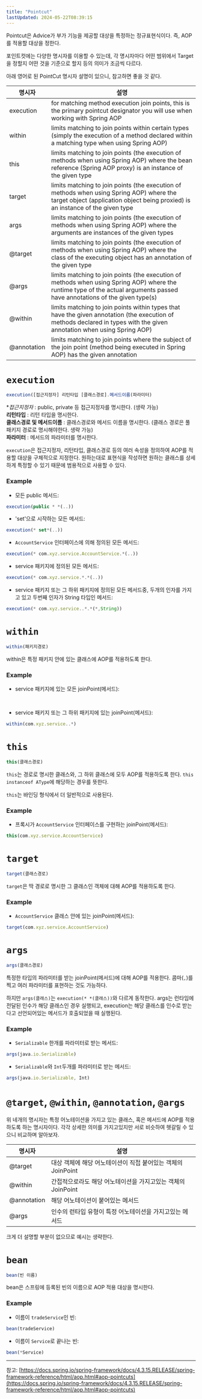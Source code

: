 ```yaml
---
title: "Pointcut"
lastUpdated: 2024-05-22T08:39:15
---
```


Pointcut은 Advice가 부가 기능을 제공할 대상을 특정하는 정규표현식이다. 즉, AOP를 적용할 대상을 정한다.

포인트컷에는 다양한 명시자를 이용할 수 있는데, 각 명시자마다 어떤 범위에서 Target을 정할지 어떤 것을 기준으로 할지 등의 의미가 조금씩 다르다.

아래 영어로 된 PointCut 명시자 설명이 있으니, 참고하면 좋을 것 같다.

|명시자|설명|
|-|-|
|execution| for matching method execution join points, this is the primary pointcut designator you will use when working with Spring AOP|
|within|limits matching to join points within certain types (simply the execution of a method declared within a matching type when using Spring AOP)|
|this|limits matching to join points (the execution of methods when using Spring AOP) where the bean reference (Spring AOP proxy) is an instance of the given type|
|target|limits matching to join points (the execution of methods when using Spring AOP) where the target object (application object being proxied) is an instance of the given type|
|args|limits matching to join points (the execution of methods when using Spring AOP) where the arguments are instances of the given types|
|@target|limits matching to join points (the execution of methods when using Spring AOP) where the class of the executing object has an annotation of the given type|
|@args|limits matching to join points (the execution of methods when using Spring AOP) where the runtime type of the actual arguments passed have annotations of the given type(s)|
|@within|limits matching to join points within types that have the given annotation (the execution of methods declared in types with the given annotation when using Spring AOP)|
|@annotation|limits matching to join points where the subject of the join point (method being executed in Spring AOP) has the given annotation|

# `execution`

```js
execution([접근지정자] 리턴타입 [클래스경로].메서드이름(파라미터)
```

**접근지정자* : public, private 등 접근지정자를 명시한다. (생략 가능)<br/>
**리턴타입** : 리턴 타입을 명시한다.<br/>
**클래스경로 및 메서드이름** : 클래스경로와 메서드 이름을 명시한다. (클래스 경로은 풀 패키지 경로로 명시해야한다. 생략 가능)<br/>
**파라미터** : 메서드의 파라미터를 명시한다.

`execution`은 접근지정자, 리턴타입, 클래스경로 등의 여러 속성을 정의하여 AOP를 적용할 대상을 구체적으로 지정한다. 원하는대로 표현식을 작성하면 원하는 클래스를 상세하게 특정할 수 있기
때문에 범용적으로 사용할 수 있다.

### Example

- 모든 public 메서드:
```js
execution(public * *(..))
```

- 'set'으로 시작하는 모든 메서드:
```js
execution(* set*(..))
```

- `AccountService` 인터페이스에 의해 정의된 모든 메서드:
```js
execution(* com.xyz.service.AccountService.*(..))
```

- service 패키지에 정의된 모든 메서드:
```js
execution(* com.xyz.service.*.*(..))
```

- service 패키지 또는 그 하위 패키지에 정의된 모든 메서드중, 두개의 인자를 가지고 있고 두번째 인자가 String 타입인 메서드:
```js
execution(* com.xyz.service..*.*(*,String))
```

# `within`

```js
within(패키지경로)
```

within은 특정 패키지 안에 있는 클래스에 AOP를 적용하도록 한다.

### Example

- service 패키지에 있는 모든 joinPoint(메서드):
```js
                
```

- service 패키지 또는 그 하위 패키지에 있는 joinPoint(메서드):
```js
within(com.xyz.service..*)
```

# `this`

```js
this(클래스경로)
```

`this`는 경로로 명시한 클래스와, 그 하위 클래스에 모두 AOP를 적용하도록 한다. `this instanceof AType`에 해당하는 경우를 뜻한다.

`this`는 바인딩 형식에서 더 일반적으로 사용된다.

### Example

- 프록시가 `AccountService` 인터페이스를 구현하는 joinPoint(메서드):
```js
this(com.xyz.service.AccountService)
```

# `target`

```js
target(클래스경로)
```

`target`은 딱 경로로 명시한 그 클래스인 객체에 대해 AOP를 적용하도록 한다.

### Example

- `AccountService` 클래스 안에 있는 joinPoint(메서드):
```js
target(com.xyz.service.AccountService)
```

# `args`

```js
args(클래스경로)
```

특정한 타입의 파라미터를 받는 joinPoint(메서드)에 대해 AOP를 적용한다. 콤마(`,`)를 찍고 여러 파라미터를 표현하는 것도 가능하다.

하지만 `args(클래스)`는 `execution(* *(클래스))`와 다르게 동작한다. args는 런타임에 전달된 인수가 해당 클래스인 경우 실행되고, execution는 해당 클래스를 인수로 받는다고 선언되어있는 메서드가 호출되었을 때 실행된다.

### Example

- `Serializable` 한개를 파라미터로 받는 메서드:
```js
args(java.io.Serializable)
```

- `Serializable`와 `Int`두개를 파라미터로 받는 메서드:
```js
args(java.io.Serializable, Int)
```

# `@target`, `@within`, `@annotation`, `@args`

위 네개의 명시자는 특정 어노테이션을 가지고 있는 클래스, 혹은 메서드에 AOP를 적용하도록 하는 명시자이다. 각각 상세한 의미를 가지고있지만 서로 비슷하여 헷갈릴 수 있으니 비교하며 알아보자.

|명시자|설명|
|-|-|
|@target|대상 객체에 해당 어노테이션이 직접 붙어있는 객체의 JoinPoint|
|@within|간접적으로라도 해당 어노테이션을 가지고있는 객체의 JoinPoint|
|@annotation|해당 어노테이션이 붙어있는 메서드 |
|@args|인수의 런타입 유형이 특정 어노테이션을 가지고있는 메서드|

크게 더 설명할 부분이 없으므로 예시는 생략한다.

# `bean`

```js
bean(빈 이름)
```

bean은 스프링에 등록된 빈의 이름으로 AOP 적용 대상을 명시한다.

### Example

- 이름이 `tradeService`인 빈:
```js
bean(tradeService)
```

- 이름이 `Service`로 끝나는 빈:
```js
bean(*Service)
```

---

참고: [https://docs.spring.io/spring-framework/docs/4.3.15.RELEASE/spring-framework-reference/html/aop.html#aop-pointcuts](https://docs.spring.io/spring-framework/docs/4.3.15.RELEASE/spring-framework-reference/html/aop.html#aop-pointcuts)
